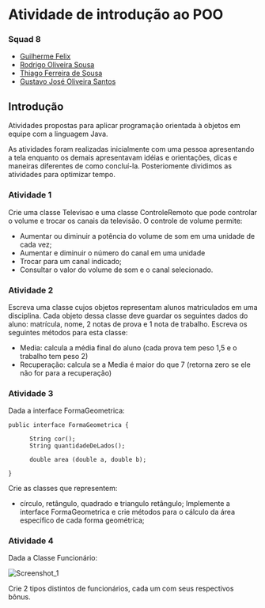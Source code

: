 # Atividade de introdução ao POO

### Squad 8
- [Guilherme Felix](https://github.com/felixdasilva050)
- [Rodrigo Oliveira Sousa](https://github.com/Rodrigo-osousa)
- [Thiago Ferreira de Sousa](https://github.com/ThiagoFerreiraSousa)
- [Gustavo José Oliveira Santos](https://github.com/gsantoss)

## Introdução

<p> Atividades propostas para aplicar programação orientada à objetos em equipe com a linguagem Java.</p>

<p> As atividades foram realizadas inicialmente com uma pessoa apresentando a tela enquanto os demais apresentavam idéias e orientações, dicas e maneiras diferentes de como concluí-la. Posteriomente dividimos as atividades para optimizar tempo.</p>

### Atividade 1

<p> Crie uma classe Televisao e uma classe ControleRemoto que pode controlar o volume e trocar os canais da televisão. O controle de volume permite:

- Aumentar ou diminuir a potência do volume de som em uma unidade de cada vez; 
- Aumentar e diminuir o número do canal em uma unidade
- Trocar para um canal indicado; 
- Consultar o valor do volume de som e o canal selecionado.</p>


### Atividade 2

<p> Escreva uma classe cujos objetos representam alunos matriculados em uma disciplina. Cada objeto dessa classe deve guardar os seguintes dados do aluno: matrícula, nome, 2 notas de prova e 1 nota de trabalho. Escreva os seguintes métodos para esta classe:

- Media: calcula a média final do aluno (cada prova tem peso 1,5 e o trabalho tem peso 2)
- Recuperação: calcula se a Media é maior do que 7 (retorna zero se ele não for para a recuperação)
</p>

### Atividade 3

<p>Dada a interface FormaGeometrica:

  ```
public interface FormaGeometrica {
	
		String cor();
		String quantidadeDeLados();
	
		double area (double a, double b);

}
```

Crie as classes que representem: 
  
  - círculo, retângulo, quadrado e triangulo retângulo;
  Implemente a interface FormaGeometrica e crie métodos para o cálculo da área especifico de cada forma geométrica;
</p>

### Atividade 4

<p>Dada a Classe Funcionário:</p>

![Screenshot_1](https://user-images.githubusercontent.com/79177544/162335058-747ff56a-4f06-4a2f-8187-d960e2c6c394.png)

<p>Crie 2 tipos distintos de funcionários, cada um com seus respectivos bônus. </p>




